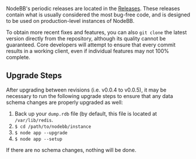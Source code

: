 NodeBB's periodic releases are located in the [Releases](https://github.com/designcreateplay/NodeBB/releases). These releases contain what is usually considered the most bug-free code, and is designed to be used on production-level instances of NodeBB.

To obtain more recent fixes and features, you can also `git clone` the latest version directly from the repository, although its quality cannot be guaranteed. Core developers will attempt to ensure that every commit results in a working client, even if individual features may not 100% complete.

## Upgrade Steps

After upgrading between revisions (i.e. v0.0.4 to v0.0.5), it may be necessary to run the following upgrade steps to ensure that any data schema changes are properly upgraded as well:

1. Back up your `dump.rdb` file (by default, this file is located at `/var/lib/redis`.
2. `$ cd /path/to/nodebb/instance`
3. `$ node app --upgrade`
4. `$ node app --setup`

If there are no schema changes, nothing will be done.